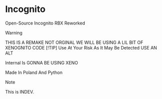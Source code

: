 # Incognito
Open-Source Incognito RBX Reworked


> [!WARNING]  
> THIS IS A REMAKE NOT ORGINAL WE WILL BE USING A LIL BIT OF XENOGNITO CODE
> [!TIP]
> Use At Your Risk As It May Be Detected USE AN ALT


Internal Is GONNA BE USING XENO



Made In Poland And Python


> [!NOTE]
> This is INDEV.
